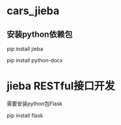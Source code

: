 # cars_jieba

## 安装python依赖包

 pip install jieba
 
 pip install python-docx
 
# jieba RESTful接口开发

 需要安装python包Flask

 pip install flask